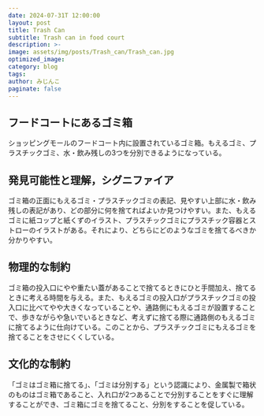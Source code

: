 ```yaml
---
date: 2024-07-31T 12:00:00
layout: post
title: Trash Can
subtitle: Trash can in food court
description: >-
image: assets/img/posts/Trash_can/Trash_can.jpg
optimized_image: 
category: blog
tags: 
author: みじんこ
paginate: false
---
```


## フードコートにあるゴミ箱

ショッピングモールのフードコート内に設置されているゴミ箱。もえるゴミ、プラスチックゴミ、水・飲み残しの3つを分別できるようになっている。

## 発見可能性と理解，シグニファイア

ゴミ箱の正面にもえるゴミ・プラスチックゴミの表記、見やすい上部に水・飲み残しの表記があり、どの部分に何を捨てればよいか見つけやすい。また、もえるゴミに紙コップと紙くずのイラスト、プラスチックゴミにプラスチック容器とストローのイラストがある。それにより、どちらにどのようなゴミを捨てるべきか分かりやすい。

## 物理的な制約

ゴミ箱の投入口にやや重たい蓋があることで捨てるときにひと手間加え、捨てるときに考える時間を与える。また、もえるゴミの投入口がプラスチックゴミの投入口に比べてやや大きくなっていることや、通路側にもえるゴミが設置することで、歩きながらや急いでいるときなど、考えずに捨てる際に通路側のもえるゴミに捨てるように仕向けている。このことから、プラスチックゴミにもえるゴミを捨てることをさせにくくしている。

## 文化的な制約

「ゴミはゴミ箱に捨てる」、「ゴミは分別する」という認識により、金属製で箱状のものはゴミ箱であること、入れ口が2つあることで分別することをすぐに理解することができ、ゴミ箱にゴミを捨てること、分別をすることを促している。